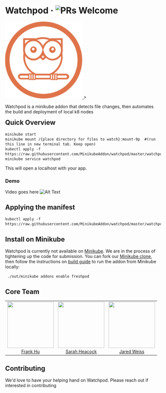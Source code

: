 # Watchpod &middot; ![PRs Welcome](https://img.shields.io/badge/PRs-welcome-brightgreen.svg)

<div style="float: right"> 
  <a href="https://github.com/MinikubeAddon/watchpod">
    <img height="250" width="250" src="https://github.com/MinikubeAddon/watchpod/blob/master/watchpodLogo.png">
  </a>
> <p align ="left"> Watchpod is a minikube addon that detects file changes, then automates the build and deployment of local k8 nodes </p> 
</div>

[Minikube]: https://github.com/kubernetes/minikube
[Minikube clone]: https://github.com/MinikubeAddon/minikube
[build guide]: https://github.com/kubernetes/minikube/blob/master/docs/contributors/build_guide.md

## Quick Overview

```
minikube start
minikube mount /{place directory for files to watch}:mount-9p  #(run this line in new terminal tab. Keep open)
kubectl apply -f https://raw.githubusercontent.com/MinikubeAddon/watchpod/master/watchpod.yaml
minikube service watchpod
```

This will open a localhost with your app. 

### Demo
Video goes here
![Alt Text](https://github.com/MinikubeAddon/watchpod/blob/master/Watchpod-smallest.gif)


## Applying the manifest 

```
kubectl apply -f https://raw.githubusercontent.com/MinikubeAddon/watchpod/master/watchpod.yaml
```

## Install on Minikube

Watchpod is currently not available on [Minikube]. We are in the process of tightening up the code for submission.
You can fork our [Minikube clone], then follow the instructions on [build guide] to run the addon from Minikube locally:

```
 ./out/minikube addons enable freshpod
```


<h2>Core Team</h2> 
 <table> 
  <tbody> 
   <tr> 
    <td align="center" valign="top"> 
     <img width="150" height="150" src="https://github.com/ASimpleHuman.png?s=150"> 
     <br>
     <a href="https://github.com/ASimpleHuman"> Frank Hu </a>
     <br>
     <!-- <a href="https://www.linkedin.com/in/frankjunhu/"> LinkedIn </a> --> 
    </td>
    <td align="center" valign="top"> 
     <img width="150" height="150" src="https://github.com/sarahheacock.png?s=150"> 
     <br>
     <a href="https://github.com/sarahheacock"> Sarah Heacock </a>
     <br>
     <!-- <a href="https://www.linkedin.com/in/sarah-heacock-ab8677126"/> LinkedIn </a> -->  
    </td>
    <td align="center" valign="top"> 
     <img width="150" height="150" src="https://github.com/jmw1493.png?s=150"> 
     <br>
     <a href="https://github.com/jmw1493"> Jared Weiss </a> 
     <br>
     <!-- <a href="https://www.linkedin.com/in/jaredmweiss/"> LinkedIn </a> --> 
    </td>
   </tr> 
  </tbody> 
 </table> 
 
## Contributing

We'd love to have your helping hand on Watchpod. Please reach out if interested in contributing

